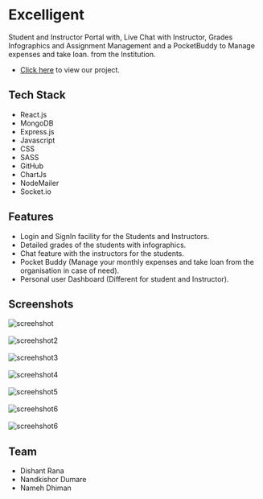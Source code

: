 # Excelligent
Student and Instructor Portal with, Live Chat with Instructor, Grades Infographics and Assignment Management and a PocketBuddy to Manage expenses and take loan. from the Institution.

* [Click here](https://excelligent.vercel.app/) to view our project.

## Tech Stack

* React.js
* MongoDB
* Express.js
* Javascript
* CSS
* SASS
* GitHub
* ChartJs
* NodeMailer
* Socket.io

## Features
- Login and SignIn facility for the Students and Instructors.
- Detailed grades of the students with infographics.
- Chat feature with the instructors for the students.
- Pocket Buddy (Manage your monthly expenses and take loan from the organisation in case of need).
- Personal user Dashboard (Different for student and Instructor).


## Screenshots

![screehshot](https://res.cloudinary.com/nameh/image/upload/v1661756155/Excelligent_Login_jxlqjz.png)
<br/>
<br/>
![screehshot2](https://res.cloudinary.com/nameh/image/upload/v1661755948/Excelligent_Grades_mwa3jc.png)
<br/>
<br/>
![screehshot3](https://res.cloudinary.com/nameh/image/upload/v1661755948/Excelligent_Assign_bn7rew.png)
<br/>
<br/>
![screehshot4](https://res.cloudinary.com/nameh/image/upload/v1661755949/Excelligent_Chat_wodnkq.png)
<br/>
<br/>
![screehshot5](https://res.cloudinary.com/nameh/image/upload/v1661755948/Excelligent_PocketBuddy_shqnjm.png)
<br/>
<br/>
![screehshot6](https://res.cloudinary.com/nameh/image/upload/v1661756096/Exceliigent_Productivity_nfe2wh.png)
<br/>
<br/>
![screehshot6](https://res.cloudinary.com/nameh/image/upload/v1661756096/Excelligent_Instructor_bsgxjx.png)

## Team

- Dishant Rana
- Nandkishor Dumare
- Nameh Dhiman

